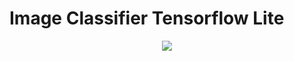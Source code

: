 # Image Classifier Tensorflow Lite
 
 
  <p align="center">
  <img  src="https://media.giphy.com/media/h7XzUYKEjdmDlZsCDH/giphy.gif">
</p>

<p align = "center>
            You can download this app from here : https://bit.ly/2Uppvy9
            </p>
